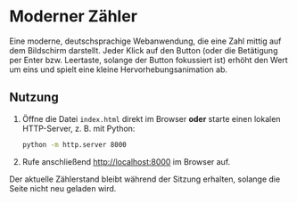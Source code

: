 # Moderner Zähler

Eine moderne, deutschsprachige Webanwendung, die eine Zahl mittig auf dem
Bildschirm darstellt. Jeder Klick auf den Button (oder die Betätigung per Enter
bzw. Leertaste, solange der Button fokussiert ist) erhöht den Wert um eins und
spielt eine kleine Hervorhebungsanimation ab.

## Nutzung

1. Öffne die Datei `index.html` direkt im Browser **oder** starte einen lokalen
   HTTP-Server, z. B. mit Python:

   ```bash
   python -m http.server 8000
   ```

2. Rufe anschließend [http://localhost:8000](http://localhost:8000) im Browser
   auf.

Der aktuelle Zählerstand bleibt während der Sitzung erhalten, solange die Seite
nicht neu geladen wird.
